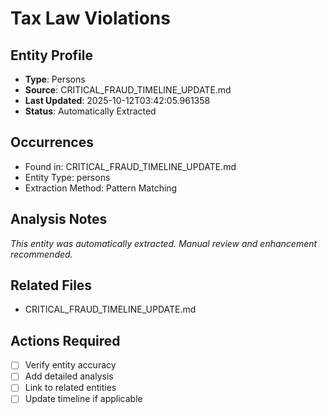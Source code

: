 # Tax Law Violations

## Entity Profile
- **Type**: Persons
- **Source**: CRITICAL_FRAUD_TIMELINE_UPDATE.md
- **Last Updated**: 2025-10-12T03:42:05.961358
- **Status**: Automatically Extracted

## Occurrences
- Found in: CRITICAL_FRAUD_TIMELINE_UPDATE.md
- Entity Type: persons
- Extraction Method: Pattern Matching

## Analysis Notes
*This entity was automatically extracted. Manual review and enhancement recommended.*

## Related Files
- CRITICAL_FRAUD_TIMELINE_UPDATE.md

## Actions Required
- [ ] Verify entity accuracy
- [ ] Add detailed analysis
- [ ] Link to related entities
- [ ] Update timeline if applicable
